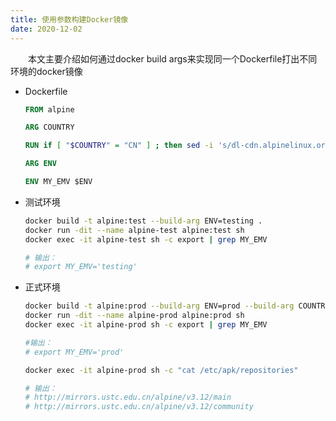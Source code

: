 ```yaml
---
title: 使用参数构建Docker镜像
date: 2020-12-02
---
```


&emsp;&emsp;本文主要介绍如何通过docker build args来实现同一个Dockerfile打出不同环境的docker镜像

- Dockerfile

  ```dockerfile
  FROM alpine

  ARG COUNTRY

  RUN if [ "$COUNTRY" = "CN" ] ; then sed -i 's/dl-cdn.alpinelinux.org/mirrors.ustc.edu.cn/g' /etc/apk/repositories ; fi

  ARG ENV

  ENV MY_EMV $ENV
  ```

- 测试环境

  ```bash
  docker build -t alpine:test --build-arg ENV=testing .
  docker run -dit --name alpine-test alpine:test sh
  docker exec -it alpine-test sh -c export | grep MY_EMV

  # 输出： 
  # export MY_EMV='testing'
  ```

- 正式环境

  ```bash
  docker build -t alpine:prod --build-arg ENV=prod --build-arg COUNTRY=CN .
  docker run -dit --name alpine-prod alpine:prod sh
  docker exec -it alpine-prod sh -c export | grep MY_EMV

  #输出：
  # export MY_EMV='prod'

  docker exec -it alpine-prod sh -c "cat /etc/apk/repositories"

  # 输出：
  # http://mirrors.ustc.edu.cn/alpine/v3.12/main
  # http://mirrors.ustc.edu.cn/alpine/v3.12/community
  ```